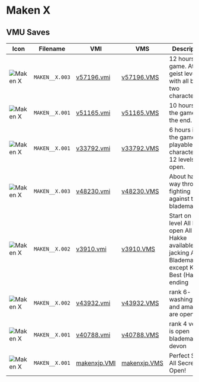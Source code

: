 # Maken X

## VMU Saves

| Icon | Filename | VMI | VMS | Description |
|------|----------|-----|-----|-------------|
| ![Maken X](../icons/MAKEN__X.003.GIF) | `MAKEN__X.003` | [v57196.vmi](v57196.vmi) | [v57196.VMS](v57196.VMS) | 12 hours into game. At geist level with all but two characters. 
| ![Maken X](../icons/MAKEN__X.001.GIF) | `MAKEN__X.001` | [v51165.vmi](v51165.vmi) | [v51165.VMS](v51165.VMS) | 10 hours into the game at the end. 
| ![Maken X](../icons/MAKEN__X.001.GIF) | `MAKEN__X.001` | [v33792.vmi](v33792.vmi) | [v33792.VMS](v33792.VMS) | 6 hours into the game. 7 playable characters. 12 levels open. 
| ![Maken X](../icons/MAKEN__X.003.GIF) | `MAKEN__X.003` | [v48230.vmi](v48230.vmi) | [v48230.VMS](v48230.VMS) | About half way through fighting against the blademasters. 
| ![Maken X](../icons/MAKEN__X.002.GIF) | `MAKEN__X.002` | [v3910.vmi](v3910.vmi) | [v3910.VMS](v3910.VMS) | Start on last level All levels open All Hakke available for jacking All Blademasters except Kitty Best (Happy) ending 
| ![Maken X](../icons/MAKEN__X.002.GIF) | `MAKEN__X.002` | [v43932.vmi](v43932.vmi) | [v43932.VMS](v43932.VMS) | rank 6- washington and amazon are open 
| ![Maken X](../icons/MAKEN__X.001.GIF) | `MAKEN__X.001` | [v40788.vmi](v40788.vmi) | [v40788.VMS](v40788.VMS) | rank 4 venice is open blademaster devon 
| ![Maken X](../icons/MAKEN__X.001.GIF) | `MAKEN__X.001` | [makenxjp.VMI](makenxjp.VMI) | [makenxjp.VMS](makenxjp.VMS) | Perfect Save! All Secret Open!
